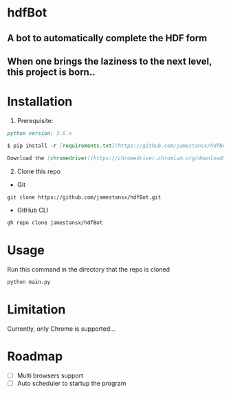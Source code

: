 # hdfBot
A bot to automatically complete the HDF form 
---
When one brings the laziness to the next level, this project is born..
---
# Installation

1. Prerequisite:

```markdown
python version: 3.6.x
```
```markdown
$ pip install -r [requirements.txt](https://github.com/jamestansx/hdfBot/blob/daa28971bee5325672ee91cb25e79c03870d2fc4/requirements.txt)
```
```markdown
Download the [chromedriver](https://chromedriver.chromium.org/downloads) according to your Chrome version
```

2. Clone this repo
  * Git
  ```markdown
  git clone https://github.com/jamestansx/hdfBot.git
  ```
  * GitHub CLI
  ```markdown
  gh repo clone jamestansx/hdfBot
  ```
# Usage
Run this command in the directory that the repo is cloned
```markdown
python main.py
```
# Limitation
Currently, only Chrome is supported... 
# Roadmap 

- [ ] Multi browsers support
- [ ] Auto scheduler to startup the program
